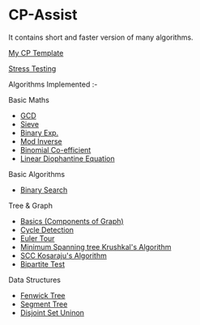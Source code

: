 # CP-Assist
It contains short and faster version of many algorithms.

[My CP Template](https://github.com/smit-mist/CP-Assist/blob/main/template.cpp)

[Stress Testing](https://github.com/smit-mist/CP-Assist/blob/main/stress_test.cpp)

Algorithms Implemented :-

Basic Maths
- [GCD](https://github.com/smit-mist/CP-Assist/blob/main/math/basic_math.cpp)
- [Sieve](https://github.com/smit-mist/CP-Assist/blob/main/math/basic_math.cpp)
- [Binary Exp.](https://github.com/smit-mist/CP-Assist/blob/main/math/basic_math.cpp)
- [Mod Inverse](https://github.com/smit-mist/CP-Assist/blob/main/math/basic_math.cpp)
- [Binomial Co-efficient](https://github.com/smit-mist/CP-Assist/blob/main/math/basic_math.cpp)
- [Linear Diophantine Equation](https://github.com/smit-mist/CP-Assist/blob/main/math/basic_math.cpp)

Basic Algorithms
- [Binary Search](https://github.com/smit-mist/CP-Assist/blob/main/basic_algorithms/binary_search.cpp)

Tree & Graph
- [Basics (Components of Graph)](https://github.com/smit-mist/CP-Assist/blob/main/tree_graph/basic.cpp)
- [Cycle Detection](https://github.com/smit-mist/CP-Assist/blob/main/tree_graph/cycles_in_graph.cpp)
- [Euler Tour](https://github.com/smit-mist/CP-Assist/blob/main/tree_graph/euler_tour.cpp)
- [Minimum Spanning tree Krushkal's Algorithm](https://github.com/smit-mist/CP-Assist/blob/main/tree_graph/mst_krushkal.cpp)
- [SCC Kosaraju's Algorithm](https://github.com/smit-mist/CP-Assist/blob/main/tree_graph/scc_kosaraju's_algorithm.cpp)
- [Bipartite Test](https://github.com/smit-mist/CP-Assist/blob/main/tree_graph/bipartite_test.cpp)

Data Structures
- [Fenwick Tree](https://github.com/smit-mist/CP-Assist/blob/main/range_queries/fenwick_aka_bst.cpp)
- [Segment Tree](https://github.com/smit-mist/CP-Assist/blob/main/range_queries/segment_tree.cpp)
- [Disjoint Set Uninon](https://github.com/smit-mist/CP-Assist/blob/main/tree_graph/mst_krushkal.cpp)
